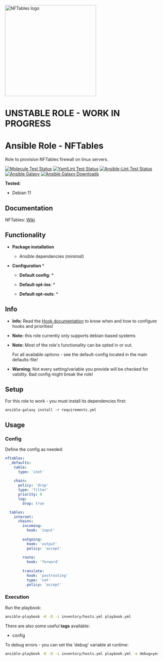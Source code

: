 <a href="https://netfilter.org">
<img src="https://netfilter.org/images/netfilter-logo3.png" alt="NFTables logo" width="300"/>
</a>

# UNSTABLE ROLE - WORK IN PROGRESS

# Ansible Role - NFTables

Role to provision NFTables firewall on linux servers.

[![Molecule Test Status](https://badges.ansibleguy.net/infra_nftables.molecule.svg)](https://molecule.readthedocs.io/en/latest/)
[![YamlLint Test Status](https://badges.ansibleguy.net/infra_nftables.yamllint.svg)](https://yamllint.readthedocs.io/en/stable/)
[![Ansible-Lint Test Status](https://badges.ansibleguy.net/infra_nftables.ansiblelint.svg)](https://ansible-lint.readthedocs.io/en/latest/)
[![Ansible Galaxy](https://img.shields.io/ansible/role/61265)](https://galaxy.ansible.com/ansibleguy/infra_nftables)
[![Ansible Galaxy Downloads](https://img.shields.io/badge/dynamic/json?color=blueviolet&label=Galaxy%20Downloads&query=%24.download_count&url=https%3A%2F%2Fgalaxy.ansible.com%2Fapi%2Fv1%2Froles%2F61265%2F%3Fformat%3Djson)](https://galaxy.ansible.com/ansibleguy/infra_nftables)


**Tested:**
* Debian 11

## Documentation

NFTables: [Wiki](https://wiki.nftables.org/wiki-nftables/index.php/Quick_reference-nftables_in_10_minutes)

## Functionality

* **Package installation**
  * Ansible dependencies (_minimal_)


* **Configuration**
  * 


  * **Default config**:
    * 
 

  * **Default opt-ins**:
    * 


  * **Default opt-outs**:
    * 

## Info

* **Info:** Read the [Hook documentation](https://wiki.nftables.org/wiki-nftables/index.php/Netfilter_hooks) to know when and how to configure hooks and priorities!


* **Note:** this role currently only supports debian-based systems


* **Note:** Most of the role's functionality can be opted in or out.

  For all available options - see the default-config located in the main defaults-file!


* **Warning:** Not every setting/variable you provide will be checked for validity. Bad config might break the role!


## Setup

For this role to work - you must install its dependencies first:

```
ansible-galaxy install -r requirements.yml
```

## Usage

### Config

Define the config as needed:

```yaml
nftables:
  _defaults:
    table:
      type: 'inet'
    
    chain:
      policy: 'drop'
      type: 'filter'
      priority: 0
      log:
        drop: true

  tables:
    internet:
      chains:
        incoming:
          hook: 'input'
    
        outgoing:
          hook: 'output'
          policy: 'accept'
    
        route:
          hook: 'forward'
    
        translate:
          hook: 'postrouting'
          type: 'nat'
          policy: 'accept'
```

### Execution

Run the playbook:
```bash
ansible-playbook -K -D -i inventory/hosts.yml playbook.yml
```

There are also some useful **tags** available:
* config

To debug errors - you can set the 'debug' variable at runtime:
```bash
ansible-playbook -K -D -i inventory/hosts.yml playbook.yml -e debug=yes
```
